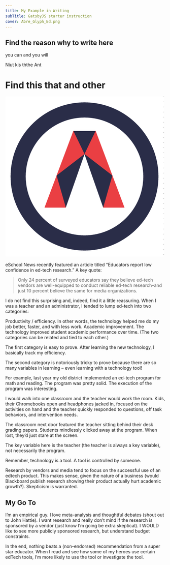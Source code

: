 ```yaml
---
title: My Example in Writing
subTitle: GatsbyJS starter instruction
cover: Abre_Glyph_Ed.png
---
```

## Find the reason why to write here
you can and you will

Niut kis ththe
Ant

# Find this that and other

![unsplash.com](./Abre_Glyph_Ed.png)

eSchool News recently featured an article titled “Educators report low confidence in ed-tech research.” A key quote:

>Only 24 percent of surveyed educators say they believe ed-tech vendors are well-equipped to conduct reliable ed-tech research–and just 10 percent believe the same for media organizations.

I do not find this surprising and, indeed, find it a little reassuring. When I was a teacher and an administrator, I tended to lump ed-tech into two categories:

Productivity / efficiency. In other words, the technology helped me do my job better, faster, and with less work.
Academic improvement. The technology improved student academic performance over time.
(The two categories can be related and tied to each other.)

The first category is easy to prove. After learning the new technology, I basically track my efficiency.

The second category is notoriously tricky to prove because there are so many variables in learning – even learning with a technology tool!

For example, last year my old district implemented an ed-tech program for math and reading. The program was pretty solid. The execution of the program was interesting.

I would walk into one classroom and the teacher would work the room. Kids, their Chromebooks open and headphones jacked in, focused on the activities on hand and the teacher quickly responded to questions, off task behaviors, and intervention needs.

The classroom next door featured the teacher sitting behind their desk grading papers. Students mindlessly clicked away at the program. When lost, they’d just stare at the screen.

The key variable here is the teacher (the teacher is always a key variable), not necessarily the program.

Remember, technology is a tool. A tool is controlled by someone.

Research by vendors and media tend to focus on the successful use of an edtech product. This makes sense, given the nature of a business (would Blackboard publish research showing their product actually hurt academic growth?). Skepticism is warranted.

## My Go To
I’m an empirical guy. I love meta-analysis and thoughtful debates (shout out to John Hattie). I want research and really don’t mind if the research is sponsored by a vendor (just know I’m going be extra skeptical). I WOULD like to see more publicly sponsored research, but understand budget constraints.

In the end, nothing beats a (non-endorsed) recommendation from a super star educator. When I read and see how some of my heroes use certain edTech tools, I’m more likely to use the tool or investigate the tool.